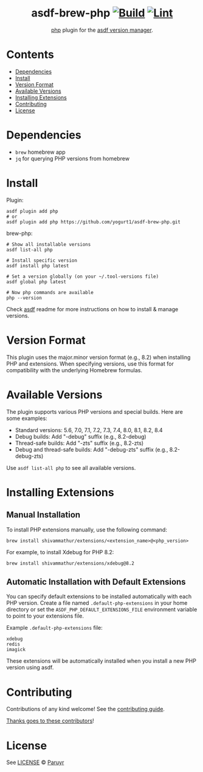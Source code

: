 <div align="center">

# asdf-brew-php [![Build](https://github.com/yogurt1/asdf-brew-php/actions/workflows/build.yml/badge.svg)](https://github.com/yogurt1/asdf-brew-php/actions/workflows/build.yml) [![Lint](https://github.com/yogurt1/asdf-brew-php/actions/workflows/lint.yml/badge.svg)](https://github.com/yogurt1/asdf-brew-php/actions/workflows/lint.yml)

[php](asdf-brew-php) plugin for the [asdf version manager](https://asdf-vm.com).
</div>

# Contents

- [Dependencies](#dependencies)
- [Install](#install)
- [Version Format](#version-format)
- [Available Versions](#available-versions)
- [Installing Extensions](#installing-extensions)
- [Contributing](#contributing)
- [License](#license)

# Dependencies

- `brew` homebrew app
- `jq` for querying PHP versions from homebrew

# Install

Plugin:

```shell
asdf plugin add php
# or
asdf plugin add php https://github.com/yogurt1/asdf-brew-php.git
```

brew-php:

```shell
# Show all installable versions
asdf list-all php

# Install specific version
asdf install php latest

# Set a version globally (on your ~/.tool-versions file)
asdf global php latest

# Now php commands are available
php --version
```

Check [asdf](https://github.com/asdf-vm/asdf) readme for more instructions on how to
install & manage versions.

# Version Format

This plugin uses the major.minor version format (e.g., 8.2) when installing PHP and extensions. When specifying versions, use this format for compatibility with the underlying Homebrew formulas.

# Available Versions

The plugin supports various PHP versions and special builds. Here are some examples:

- Standard versions: 5.6, 7.0, 7.1, 7.2, 7.3, 7.4, 8.0, 8.1, 8.2, 8.4
- Debug builds: Add "-debug" suffix (e.g., 8.2-debug)
- Thread-safe builds: Add "-zts" suffix (e.g., 8.2-zts)
- Debug and thread-safe builds: Add "-debug-zts" suffix (e.g., 8.2-debug-zts)

Use `asdf list-all php` to see all available versions.

# Installing Extensions

## Manual Installation

To install PHP extensions manually, use the following command:

```shell
brew install shivammathur/extensions/<extension_name>@<php_version>
```

For example, to install Xdebug for PHP 8.2:

```shell
brew install shivammathur/extensions/xdebug@8.2
```

## Automatic Installation with Default Extensions

You can specify default extensions to be installed automatically with each PHP version. Create a file named `.default-php-extensions` in your home directory or set the `ASDF_PHP_DEFAULT_EXTENSIONS_FILE` environment variable to point to your extensions file.

Example `.default-php-extensions` file:

```
xdebug
redis
imagick
```

These extensions will be automatically installed when you install a new PHP version using asdf.

# Contributing

Contributions of any kind welcome! See the [contributing guide](contributing.md).

[Thanks goes to these contributors](https://github.com/yogurt1/asdf-brew-php/graphs/contributors)!

# License

See [LICENSE](LICENSE) © [Paruyr](https://github.com/yogurt1/)

